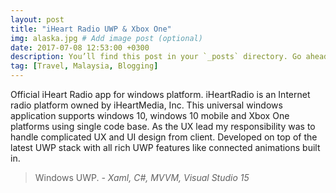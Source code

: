 ```yaml
---
layout: post
title: "iHeart Radio UWP & Xbox One"
img: alaska.jpg # Add image post (optional)
date: 2017-07-08 12:53:00 +0300
description: You’ll find this post in your `_posts` directory. Go ahead and edit it and re-build the site to see your changes. # Add post description (optional)
tag: [Travel, Malaysia, Blogging]
---
```

Official iHeart Radio app for windows platform. iHeartRadio is an Internet radio platform owned by iHeartMedia, Inc. This universal windows application supports windows 10, windows 10 mobile and Xbox One platforms using single code base. As the UX lead my responsibility was to handle complicated UX and UI design from client. Developed on top of the latest UWP stack with all rich UWP features like connected animations built in.


> Windows UWP. <cite>- Xaml, C#, MVVM, Visual Studio 15</cite>

